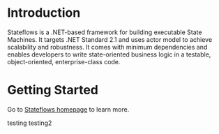 # Introduction 
Stateflows is a .NET-based framework for building executable State Machines. It targets .NET Standard 2.1 and uses actor model to achieve scalability and robustness. It comes with minimum dependencies and enables developers to write state-oriented business logic in a testable, object-oriented, enterprise-class code.

# Getting Started
Go to [Stateflows homepage](https://www.stateflows.net) to learn more.

testing
testing2